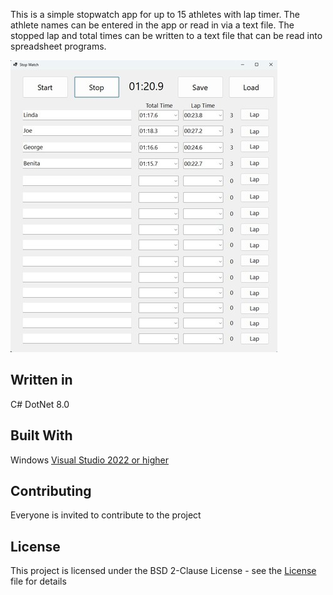 This is a simple stopwatch app for up to 15 athletes with lap timer. 
The athlete names can be entered in the app or read in via a text file. 
The stopped lap and total times can be written to a text file that can be read into spreadsheet programs.

![Screenshot](WinFormsApp1/Screenshot.jpg "Screenshot")

## Written in
C# DotNet 8.0

## Built With
Windows [Visual Studio 2022 or higher](https://visualstudio.microsoft.com/de/downloads/) <br>

## Contributing
Everyone is invited to contribute to the project
 
## License
This project is licensed under the BSD 2-Clause License - see the [License](License.md) file for details